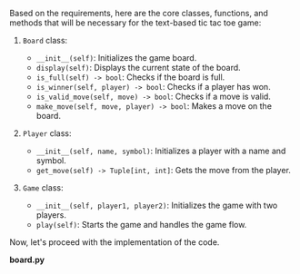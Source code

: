 Based on the requirements, here are the core classes, functions, and methods that will be necessary for the text-based tic tac toe game:

1. `Board` class:
   - `__init__(self)`: Initializes the game board.
   - `display(self)`: Displays the current state of the board.
   - `is_full(self) -> bool`: Checks if the board is full.
   - `is_winner(self, player) -> bool`: Checks if a player has won.
   - `is_valid_move(self, move) -> bool`: Checks if a move is valid.
   - `make_move(self, move, player) -> bool`: Makes a move on the board.

2. `Player` class:
   - `__init__(self, name, symbol)`: Initializes a player with a name and symbol.
   - `get_move(self) -> Tuple[int, int]`: Gets the move from the player.

3. `Game` class:
   - `__init__(self, player1, player2)`: Initializes the game with two players.
   - `play(self)`: Starts the game and handles the game flow.

Now, let's proceed with the implementation of the code.

**board.py**
